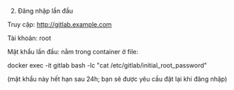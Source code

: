 2) Đăng nhập lần đầu

Truy cập: http://gitlab.example.com

Tài khoản: root

Mật khẩu lần đầu: nằm trong container ở file:

docker exec -it gitlab bash -lc "cat /etc/gitlab/initial_root_password"


(mật khẩu này hết hạn sau 24h; bạn sẽ được yêu cầu đặt lại khi đăng nhập)